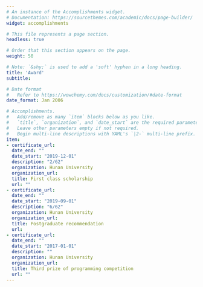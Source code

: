 ```yaml
---
# An instance of the Accomplishments widget.
# Documentation: https://sourcethemes.com/academic/docs/page-builder/
widget: accomplishments

# This file represents a page section.
headless: true

# Order that this section appears on the page.
weight: 50

# Note: `&shy;` is used to add a 'soft' hyphen in a long heading.
title: 'Award'
subtitle:

# Date format
#   Refer to https://wowchemy.com/docs/customization/#date-format
date_format: Jan 2006

# Accomplishments.
#   Add/remove as many `item` blocks below as you like.
#   `title`, `organization`, and `date_start` are the required parameters.
#   Leave other parameters empty if not required.
#   Begin multi-line descriptions with YAML's `|2-` multi-line prefix.
item:
- certificate_url: 
  date_end: ""
  date_start: "2019-12-01"
  description: "2/62"
  organization: Hunan University
  organization_url: 
  title: First class scholarship
  url: ""
- certificate_url: 
  date_end: ""
  date_start: "2019-09-01"
  description: "6/62"
  organization: Hunan University
  organization_url: 
  title: Postgraduate recommendation 
  url: 
- certificate_url: 
  date_end: ""
  date_start: "2017-01-01"
  description: ""
  organization: Hunan University
  organization_url: 
  title: Third prize of programming competition
  url: ""
---
```

